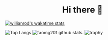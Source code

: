 
<div id="header" align="center">
  <h1>Hi there 👋</h1>
</div>

[![willianrod's wakatime stats](https://github-readme-stats.vercel.app/api/faomg201=willianrod)](https://github.com/anuraghazra/github-readme-stats)

![Top Langs](https://github-readme-stats.vercel.app/api/top-langs/?username=faomg201&theme=tokyonight)
![faomg201 github stats](https://github-readme-stats.vercel.app/api?username=faomg201&show_icons=true&theme=vue-dark).
![trophy](https://github-profile-trophy.vercel.app/?username=faomg201&theme=onedark)
<!--
**faomg201/faomg201** is a ✨ _special_ ✨ repository because its `README.md` (this file) appears on your GitHub profile.

Here are some ideas to get you started:

- 🔭 I’m currently working on ...
- 🌱 I’m currently learning ...
- 👯 I’m looking to collaborate on ...
- 🤔 I’m looking for help with ...
- 💬 Ask me about ...
- 📫 How to reach me: ...
- 😄 Pronouns: ...
- ⚡ Fun fact: ...
-->
